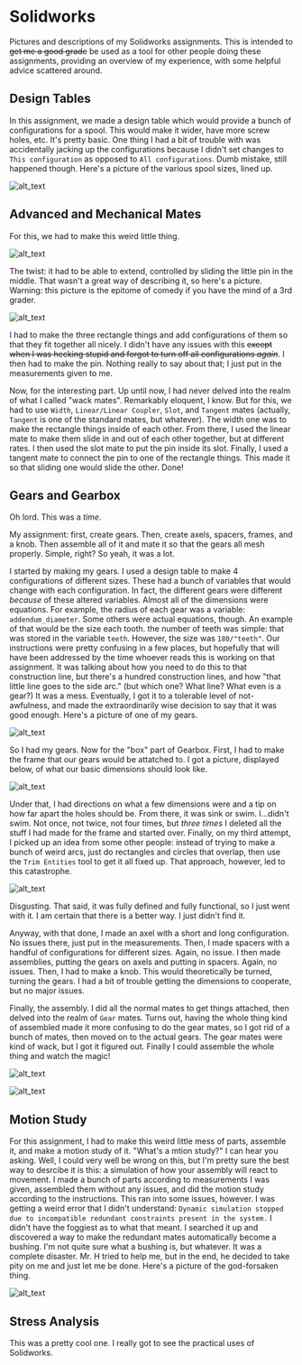 # Solidworks
Pictures and descriptions of my Solidworks assignments. This is intended to ~~get me a good grade~~ be used as a tool for other people doing these assignments, providing an overview of my experience, with some helpful advice scattered around.

## Design Tables
In this assignment, we made a design table which would provide a bunch of configurations for a spool. This would make it wider, have more screw holes, etc. It's pretty basic. One thing I had a bit of trouble with was accidentally jacking up the configurations because I didn't set changes to `This configuration` as opposed to `All configurations`. Dumb mistake, still happened though. Here's a picture of the various spool sizes, lined up.

![alt_text](https://github.com/rmiller85/Solidworks/blob/master/Screenshots/design_tables_spool.png "Here it is!")

## Advanced and Mechanical Mates
For this, we had to make this weird little thing.

![alt_text](https://github.com/rmiller85/Solidworks/blob/master/Screenshots/adv_mate_pic.png "I don't have the foggiest as to what this is")

The twist: it had to be able to extend, controlled by sliding the little pin in the middle. That wasn't a great way of describing it, so here's a picture. Warning: this picture is the epitome of comedy if you have the mind of a 3rd grader.

![alt_text](https://github.com/rmiller85/Solidworks/blob/master/Screenshots/adv_mate_pic_extended.png "e x t e n d e d")

I had to make the three rectangle things and add configurations of them so that they fit together all nicely. I didn't have any issues with this ~~except when I was hecking stupid and forgot to turn off all configurations *again*~~. I then had to make the pin. Nothing really to say about that; I just put in the measurements given to me.

Now, for the interesting part. Up until now, I had never delved into the realm of what I called "wack mates". Remarkably eloquent, I know. But for this, we had to use `Width`, `Linear/Linear Coupler`, `Slot`, and `Tangent` mates (actually, `Tangent` is one of the standard mates, but whatever). The width one was to make the rectangle things inside of each other. From there, I used the linear mate to make them slide in and out of each other together, but at different rates. I then used the slot mate to put the pin inside its slot. Finally, I used a tangent mate to connect the pin to one of the rectangle things. This made it so that sliding one would slide the other. Done!

## Gears and Gearbox

Oh lord. This was a *time*. 

My assignment: first, create gears. Then, create axels, spacers, frames, and a knob. Then assemble all of it and mate it so that the gears all mesh properly. Simple, right? So yeah, it was a lot.

I started by making my gears. I used a design table to make 4 configurations of different sizes. These had a bunch of variables that would change with each configuration. In fact, the different gears were different *because* of these altered variables. Almost all of the dimensions were equations. For example, the radius of each gear was a variable: `addendum_diameter`. Some others were actual equations, though. An example of that would be the size each tooth. the number of teeth was simple: that was stored in the variable `teeth`.  However, the size was `180/"teeth"`. Our instructions were pretty confusing in a few places, but hopefully that will have been addressed by the time whoever reads this is working on that assignment. It was talking about how you need to do this to that construction line, but there's a hundred construction lines, and how "that little line goes to the side arc." (but which one? What line? What even is a gear?) It was a mess. Eventually, I got it to a tolerable level of not-awfulness, and made the extraordinarily wise decision to say that it was good enough. Here's a picture of one of my gears.

![alt_text](https://github.com/rmiller85/Solidworks/blob/master/Screenshots/gear.JPG "Sorry about the cropping. It's *abominable*.")

So I had my gears. Now for the "box" part of Gearbox. First, I had to make the frame that our gears would be attatched to. I got a picture, displayed below, of what our basic dimensions should look like. 

![alt_text](https://github.com/rmiller85/Solidworks/blob/master/Screenshots/frame_ideal.PNG "Perfect!")

Under that, I had directions on what a few dimensions were and a tip on how far apart the holes should be. From there, it was sink or swim. I...didn't swim. Not once, not twice, not four times, but *three times* I deleted all the stuff I had made for the frame and started over. Finally, on my third attempt, I picked up an idea from some other people: instead of trying to make a bunch of weird arcs, just do rectangles and circles that overlap, then use the `Trim Entities` tool to get it all fixed up. That approach, however, led to this catastrophe.

![alt_text](https://github.com/rmiller85/Solidworks/blob/master/Screenshots/box_frame_withrelations.png "This could literally be the before photo to a before/after")

Disgusting. That said, it was fully defined and fully functional, so I just went with it. I am certain that there is a better way. I just didn't find it.

Anyway, with that done, I made an axel with a short and long configuration. No issues there, just put in the measurements. Then, I made spacers with a handful of configurations for different sizes. Again, no issue. I then made assemblies, putting the gears on axels and putting in spacers. Again, no issues. Then, I had to make a knob. This would theoretically be turned, turning the gears. I had a bit of trouble getting the dimensions to cooperate, but no major issues.

Finally, the assembly. I did all the normal mates to get things attached, then delved into the realm of `Gear` mates. Turns out, having the whole thing kind of assembled made it more confusing to do the gear mates, so I got rid of a bunch of mates, then moved on to the actual gears. The gear mates were kind of wack, but I got it figured out. Finally I could assemble the whole thing and watch the magic!

![alt_text](https://github.com/rmiller85/Solidworks/blob/master/Screenshots/gearbox_shields.JPG "Expectation")

![alt_text](https://github.com/rmiller85/Solidworks/blob/master/Screenshots/gearbox_pic.png "Reality")

## Motion Study

For this assignment, I had to make this weird little mess of parts, assemble it, and make a motion study of it. "What's a mtion study?" I can hear you asking. Well, I could very well be wrong on this, but I'm pretty sure the best way to desrcibe it is this: a simulation of how your assembly will react to movement. I made a bunch of parts according to measurements I was given, assembled them without any issues, and did the motion study according to the instructions. This ran into some issues, however. I was getting a weird error that I didn't understand: `Dynamic simulation stopped due to incompatible redundant constraints present in the system.` I didn't have the foggiest as to what that meant. I searched it up and discovered a way to make the redundant mates automatically become a bushing. I'm not quite sure what a bushing is, but whatever. It was a complete disaster. Mr. H tried to help me, but in the end, he decided to take pity on me and just let me be done. Here's a picture of the god-forsaken thing.

![alt_text](https://github.com/rmiller85/Solidworks/blob/master/Screenshots/motionstudysshot.png "Finally done, I guess.")

## Stress Analysis

This was a pretty cool one. I really got to see the practical uses of Solidworks.
